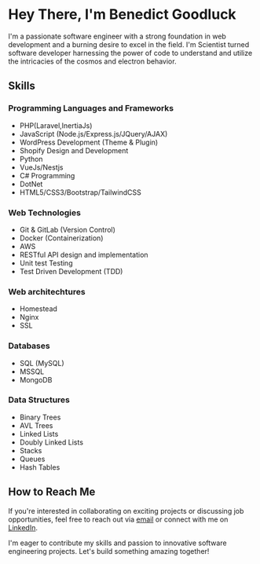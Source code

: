 
# Hey There, I'm Benedict Goodluck

I'm a passionate software engineer with a strong foundation in web development and a burning desire to excel in the field. I'm Scientist turned software developer harnessing the power of code to understand and utilize the intricacies of the cosmos and electron behavior.

## Skills

### Programming Languages and Frameworks
- PHP(Laravel,InertiaJs)
- JavaScript (Node.js/Express.js/JQuery/AJAX)
- WordPress Development (Theme & Plugin)
- Shopify Design and Development
- Python
- VueJs/Nestjs
- C# Programming
- DotNet
- HTML5/CSS3/Bootstrap/TailwindCSS

### Web Technologies
- Git & GitLab (Version Control)
- Docker (Containerization)
- AWS
- RESTful API design and implementation
- Unit test Testing
- Test Driven Development (TDD)

### Web architechtures
- Homestead
- Nginx
- SSL

### Databases
- SQL (MySQL)
- MSSQL
- MongoDB

### Data Structures
- Binary Trees
- AVL Trees
- Linked Lists
- Doubly Linked Lists
- Stacks
- Queues
- Hash Tables


## How to Reach Me

If you're interested in collaborating on exciting projects or discussing job opportunities, feel free to reach out via [email](mailto:omosabenedict@gmail.com) or connect with me on [LinkedIn](https://www.linkedin.com/in/benedictgoodluck).

I'm eager to contribute my skills and passion to innovative software engineering projects. Let's build something amazing together!
